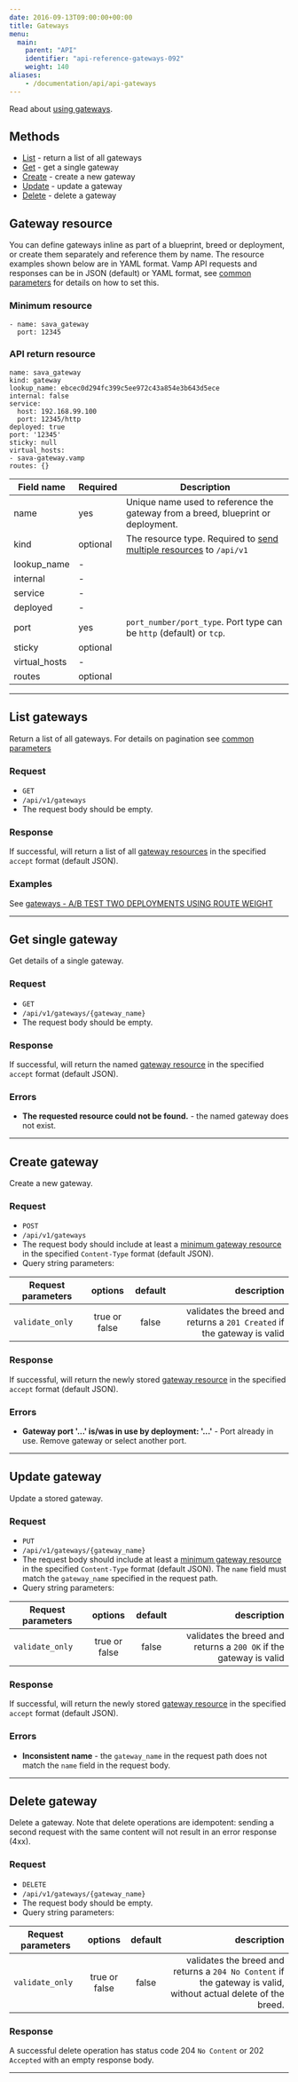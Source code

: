 ```yaml
---
date: 2016-09-13T09:00:00+00:00
title: Gateways
menu:
  main:
    parent: "API"
    identifier: "api-reference-gateways-092"
    weight: 140
aliases:
    - /documentation/api/api-gateways
---
```

Read about [using gateways](documentation/using-vamp/gateways/).

## Methods
 
 * [List](/documentation/api/v0.9.2/api-gateways/#list-gateways) - return a list of all gateways
 * [Get](/documentation/api/v0.9.2/api-gateways/#get-single-gateway) - get a single gateway
 * [Create](/documentation/api/v0.9.2/api-gateways/#create-gateway) - create a new gateway 
 * [Update](/documentation/api/v0.9.2/api-gateways/#update-gateway) - update a gateway
 * [Delete](/documentation/api/v0.9.2/api-gateways/#delete-gateway) - delete a gateway

## Gateway resource
You can define gateways inline as part of a blueprint, breed or deployment, or create them separately and reference them by name. The resource examples shown below are in YAML format. Vamp API requests and responses can be in JSON (default) or YAML format, see [common parameters](/documentation/api/v0.9.2/using-the-api) for details on how to set this. 

### Minimum resource

```
- name: sava_gateway
  port: 12345
```

### API return resource

```
name: sava_gateway
kind: gateway
lookup_name: ebcec0d294fc399c5ee972c43a854e3b643d5ece
internal: false
service:
  host: 192.168.99.100
  port: 12345/http
deployed: true
port: '12345'
sticky: null
virtual_hosts:
- sava-gateway.vamp
routes: {}
```

 Field name        |  Required | Description          
 -----------------|--------|---------
 name |  yes  | Unique name used to reference the gateway from a breed, blueprint or deployment.
 kind |  optional  | The resource type. Required to [send multiple resources](/documentation/api/v0.9.2/api-reference/#send-multiple-resources) to `/api/v1`
 lookup_name |  -  |
 internal  |  -  |
 service  |  -  |
 deployed  |  -  |
 port  |  yes  | `port_number/port_type`.  Port type can be `http` (default) or `tcp`.
 sticky |  optional  |
 virtual_hosts  |  -  |
 routes  |  optional  | 
  
----------- 
    
## List gateways

Return a list of all gateways. For details on pagination see [common parameters](/documentation/api/v0.9.2/using-the-api)

### Request
* `GET`
* `/api/v1/gateways`
* The request body should be empty.

### Response
If successful, will return a list of all [gateway resources](/documentation/api/v0.9.2/api-gateways/#gateway-resource) in the specified `accept` format (default JSON).  

### Examples

See [gateways - A/B TEST TWO DEPLOYMENTS USING ROUTE WEIGHT](/documentation/using-vamp/gateways/#example-a-b-test-two-deployments-using-route-weight)

----------- 
    
## Get single gateway

Get details of a single gateway.

### Request
* `GET`
* `/api/v1/gateways/{gateway_name}`
* The request body should be empty.

### Response
If successful, will return the named [gateway resource](/documentation/using-vamp/v0.9.2/gateways/#example-a-b-test-two-deployments-using-route-weight) in the specified `accept` format (default JSON).  

### Errors
* **The requested resource could not be found.** - the named gateway does not exist.

----------- 
    
## Create gateway

Create a new gateway.

### Request
* `POST`
* `/api/v1/gateways`
* The request body should include at least a [minimum gateway resource](/documentation/api/v0.9.2/api-gateways/#gateway-resource) in the specified `Content-Type` format (default JSON).
* Query string parameters:

| Request parameters     | options           | default          | description      |
| ------------- |:-----------------:|:----------------:| ----------------:|
| `validate_only` | true or false     | false            | validates the breed and returns a `201 Created` if the gateway is valid

### Response
If successful, will return the newly stored [gateway resource](/documentation/api/v0.9.2/api-gateways/#gateway-resource) in the specified `accept` format (default JSON).  

### Errors
* **Gateway port '...' is/was in use by deployment: '...'** - Port already in use. Remove gateway or select another port.

----------- 
    
## Update gateway

Update a stored gateway.

### Request
* `PUT`
* `/api/v1/gateways/{gateway_name}`
* The request body should include at least a [minimum gateway resource](/documentation/api/v0.9.2/api-gateways/#gateway-resource) in the specified `Content-Type` format (default JSON).  The `name` field must match the `gateway_name` specified in the request path.
* Query string parameters:

| Request parameters     | options           | default          | description      |
| ------------- |:-----------------:|:----------------:| ----------------:|
| `validate_only` | true or false     | false            | validates the breed and returns a `200 OK` if the gateway is valid

### Response
If successful, will return the newly stored [gateway resource](/documentation/api/v0.9.2/api-gateways/#gateway-resource) in the specified `accept` format (default JSON).  

### Errors
* **Inconsistent name** - the `gateway_name` in the request path does not match the `name` field in the request body.

----------- 
    
## Delete gateway

Delete a gateway. Note that delete operations are idempotent: sending a second request with the same content will not result in an error response (4xx).

### Request
* `DELETE`
* `/api/v1/gateways/{gateway_name}`
* The request body should be empty.
* Query string parameters:

| Request parameters     | options           | default          | description      |
| ------------- |:-----------------:|:----------------:| ----------------:|
| `validate_only` | true or false     | false            | validates the breed and returns a `204 No Content` if the gateway is valid, without actual delete of the breed.

### Response
A successful delete operation has status code 204 `No Content` or 202 `Accepted` with an empty response body.

----------- 